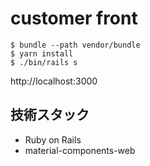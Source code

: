 # customer front

```
$ bundle --path vendor/bundle 
$ yarn install
$ ./bin/rails s
```

http://localhost:3000

## 技術スタック

- Ruby on Rails
- material-components-web
